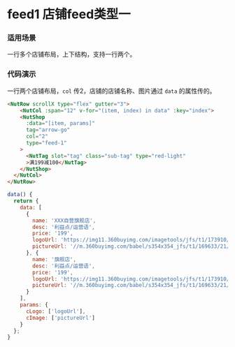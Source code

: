 # feed1 店铺feed类型一

### 适用场景

一行多个店铺布局，上下结构，支持一行两个。

### 代码演示

一行两个店铺布局，`col` 传2，店铺的店铺名称、图片通过 `data` 的属性传的。

```html
<NutRow scrollX type="flex" gutter="3">
    <NutCol :span="12" v-for="(item, index) in data" :key="index">
    <NutShop
      :data="[item, params]" 
      tag="arrow-go"
      col="2" 
      type="feed-1" 
    >
      <NutTag slot="tag" class="sub-tag" type="red-light"
      >满199减100</NutTag>
    </NutShop>
  </NutCol>
</NutRow>
```

```javascript
data() {
  return {
    data: [
      {
        name: 'XXX自营旗舰店',
        desc: '利益点/运营语',
        price: '199',
        logoUrl: 'https://img11.360buyimg.com/imagetools/jfs/t1/173910/14/18452/4865/60e3c11dEe24a049b/60e1e1ed280b56ac.png',
        pictureUrl: '//m.360buyimg.com/babel/s354x354_jfs/t1/169633/21/20537/104213/60821d78E618f6f68/3446b6abe26a05ce.jpg!q50.jpg'
      }, {
        name: '旗舰店',
        desc: '利益点/运营语',
        price: '199',
        logoUrl: 'https://img11.360buyimg.com/imagetools/jfs/t1/173910/14/18452/4865/60e3c11dEe24a049b/60e1e1ed280b56ac.png',
        pictureUrl: '//m.360buyimg.com/babel/s354x354_jfs/t1/169633/21/20537/104213/60821d78E618f6f68/3446b6abe26a05ce.jpg!q50.jpg'
      }
    ],
    params: {
      cLogo: ['logoUrl'],
      cImage: ['pictureUrl']
    }
  };
}
```


<!-- ### Events

| 事件名 | 说明           | 回调参数     |
|--------|----------------|--------------|
| click  | 点击按钮时触发 | event: Event | -->

